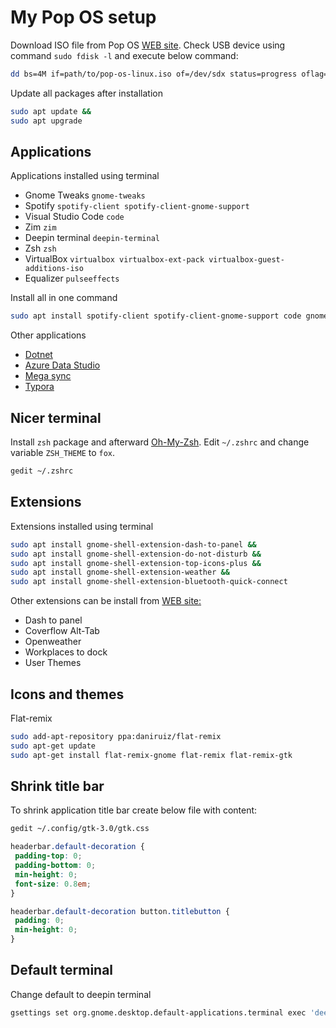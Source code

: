 # My Pop OS setup

Download ISO file from Pop OS [WEB site](https://system76.com/pop). Check USB device using command `sudo fdisk -l` and execute below command:

```bash
dd bs=4M if=path/to/pop-os-linux.iso of=/dev/sdx status=progress oflag=sync
```

Update all packages after installation

```bash
sudo apt update &&
sudo apt upgrade
```

## Applications

Applications installed using terminal

- Gnome Tweaks `gnome-tweaks`
- Spotify `spotify-client spotify-client-gnome-support`
- Visual Studio Code `code`
- Zim `zim`
- Deepin terminal `deepin-terminal`
- Zsh `zsh`
- VirtualBox `virtualbox virtualbox-ext-pack virtualbox-guest-additions-iso`
- Equalizer `pulseeffects`

Install all in one command

```bash
sudo apt install spotify-client spotify-client-gnome-support code gnome-tweaks zim deepin-terminal zsh virtualbox virtualbox-ext-pack virtualbox-guest-additions-iso pulseaudio-equalizer
```

Other applications

- [Dotnet](https://dotnet.microsoft.com/download/dotnet-core)
- [Azure Data Studio](https://docs.microsoft.com/en-us/sql/azure-data-studio/download-azure-data-studio)
- [Mega sync](https://mega.nz/sync)
- [Typora](https://typora.io)

## Nicer terminal

Install `zsh` package and afterward [Oh-My-Zsh](https://ohmyz.sh). Edit `~/.zshrc` and change variable `ZSH_THEME` to `fox`.

```bash
gedit ~/.zshrc
```

## Extensions

Extensions installed using terminal

```bash
sudo apt install gnome-shell-extension-dash-to-panel &&
sudo apt install gnome-shell-extension-do-not-disturb &&
sudo apt install gnome-shell-extension-top-icons-plus &&
sudo apt install gnome-shell-extension-weather &&
sudo apt install gnome-shell-extension-bluetooth-quick-connect
```

Other extensions can be install from [WEB site:](https://extensions.gnome.org)

- Dash to panel
- Coverflow Alt-Tab
- Openweather
- Workplaces to dock
- User Themes

## Icons and themes

Flat-remix

```bash
sudo add-apt-repository ppa:daniruiz/flat-remix
sudo apt-get update
sudo apt-get install flat-remix-gnome flat-remix flat-remix-gtk
```

## Shrink title bar

To shrink application title bar create below file with content:

```bash
gedit ~/.config/gtk-3.0/gtk.css
```

```css
headerbar.default-decoration {
 padding-top: 0;
 padding-bottom: 0;
 min-height: 0;
 font-size: 0.8em;
}

headerbar.default-decoration button.titlebutton {
 padding: 0;
 min-height: 0;
}
```

## Default terminal

Change default to deepin terminal

```bash
gsettings set org.gnome.desktop.default-applications.terminal exec 'deepin-terminal'
```

